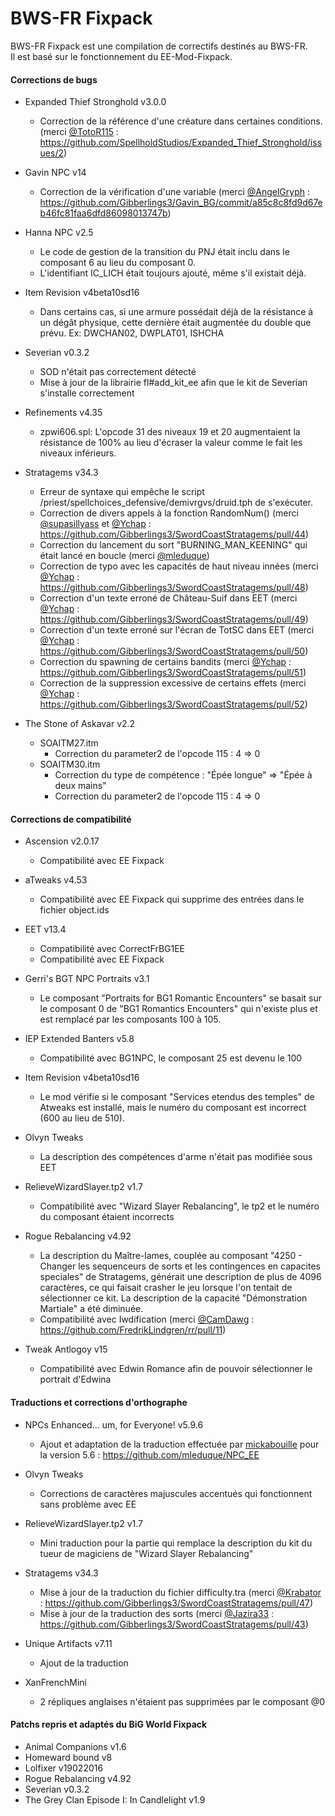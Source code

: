 # BWS-FR Fixpack

BWS-FR Fixpack est une compilation de correctifs destinés au BWS-FR.  
Il est basé sur le fonctionnement du EE-Mod-Fixpack.  

#### Corrections de bugs

- Expanded Thief Stronghold v3.0.0
  - Correction de la référence d'une créature dans certaines conditions. (merci [@TotoR115](https://github.com/TotoR115) : https://github.com/SpellholdStudios/Expanded_Thief_Stronghold/issues/2)

- Gavin NPC v14
  - Correction de la vérification d'une variable (merci [@AngelGryph](https://github.com/AngelGryph) : https://github.com/Gibberlings3/Gavin_BG/commit/a85c8c8fd9d67eb46fc81faa6dfd86098013747b)

- Hanna NPC v2.5
  - Le code de gestion de la transition du PNJ était inclu dans le composant 6 au lieu du composant 0.
  - L'identifiant IC_LICH était toujours ajouté, même s'il existait déjà.

- Item Revision v4beta10sd16
  - Dans certains cas, si une armure possédait déjà de la résistance à un dégât physique, cette dernière était augmentée du double que prévu.
    Ex: DWCHAN02, DWPLAT01, ISHCHA

- Severian v0.3.2
  - SOD n'était pas correctement détecté
  - Mise à jour de la librairie fl#add_kit_ee afin que le kit de Severian s'installe correctement
  
- Refinements v4.35
  - zpwi606.spl: L'opcode 31 des niveaux 19 et 20 augmentaient la résistance de 100% au lieu d'écraser la valeur comme le fait les niveaux inférieurs.

- Stratagems v34.3
  - Erreur de syntaxe qui empêche le script /priest/spellchoices_defensive/demivrgvs/druid.tph de s'exécuter.
  - Correction de divers appels à la fonction RandomNum() (merci [@supasillyass](https://github.com/supasillyass) et [@Ychap](https://github.com/Ychap) : https://github.com/Gibberlings3/SwordCoastStratagems/pull/44)
  - Correction du lancement du sort "BURNING_MAN_KEENING" qui était lancé en boucle (merci [@mleduque](https://github.com/mleduque))
  - Correction de typo avec les capacités de haut niveau innées (merci [@Ychap](https://github.com/Ychap) : https://github.com/Gibberlings3/SwordCoastStratagems/pull/48)
  - Correction d'un texte erroné de Château-Suif dans EET (merci [@Ychap](https://github.com/Ychap) : https://github.com/Gibberlings3/SwordCoastStratagems/pull/49)
  - Correction d'un texte erroné sur l'écran de TotSC dans EET (merci [@Ychap](https://github.com/Ychap) : https://github.com/Gibberlings3/SwordCoastStratagems/pull/50)
  - Correction du spawning de certains bandits (merci [@Ychap](https://github.com/Ychap) : https://github.com/Gibberlings3/SwordCoastStratagems/pull/51)
  - Correction de la suppression excessive de certains effets (merci [@Ychap](https://github.com/Ychap) : https://github.com/Gibberlings3/SwordCoastStratagems/pull/52)

- The Stone of Askavar v2.2
  - SOAITM27.itm
    - Correction du parameter2 de l'opcode 115 : 4 => 0
  - SOAITM30.itm
    - Correction du type de compétence : "Épée longue" => "Épée à deux mains"
    - Correction du parameter2 de l'opcode 115 : 4 => 0

#### Corrections de compatibilité

- Ascension v2.0.17
  - Compatibilité avec EE Fixpack

- aTweaks v4.53
  - Compatibilité avec EE Fixpack qui supprime des entrées dans le fichier object.ids

- EET v13.4
  - Compatibilité avec CorrectFrBG1EE
  - Compatibilité avec EE Fixpack

- Gerri's BGT NPC Portraits v3.1
  - Le composant "Portraits for BG1 Romantic Encounters" se basait sur le composant 0 de "BG1 Romantics Encounters" qui n'existe plus et est remplacé par les composants 100 à 105.

- IEP Extended Banters v5.8
  - Compatibilité avec BG1NPC, le composant 25 est devenu le 100

- Item Revision v4beta10sd16
  - Le mod vérifie si le composant "Services etendus des temples" de Atweaks est installé, mais le numéro du composant est incorrect (600 au lieu de 510).

- Olvyn Tweaks
  - La description des compétences d'arme n'était pas modifiée sous EET

- RelieveWizardSlayer.tp2 v1.7
  - Compatibilité avec "Wizard Slayer Rebalancing", le tp2 et le numéro du composant étaient incorrects

- Rogue Rebalancing v4.92
  - La description du Maître-lames, couplée au composant "4250 - Changer les sequenceurs de sorts et les contingences en capacites speciales" de Stratagems, générait une description de plus de 4096 caractères, ce qui faisait crasher le jeu lorsque l'on tentait de sélectionner ce kit.
    La description de la capacité "Démonstration Martiale" a été diminuée.
  - Compatibilité avec Iwdification (merci [@CamDawg](https://github.com/CamDawg) : https://github.com/FredrikLindgren/rr/pull/11)

- Tweak Antlogoy v15
  - Compatibilité avec Edwin Romance afin de pouvoir sélectionner le portrait d'Edwina

#### Traductions et corrections d'orthographe

- NPCs Enhanced... um, for Everyone! v5.9.6
  - Ajout et adaptation de la traduction effectuée par [mickabouille](https://www.baldursgateworld.fr/memberlist.php?mode=viewprofile&u=12954) pour la version 5.6 : https://github.com/mleduque/NPC_EE

- Olvyn Tweaks
  - Corrections de caractères majuscules accentués qui fonctionnent sans problème avec EE

- RelieveWizardSlayer.tp2 v1.7
  - Mini traduction pour la partie qui remplace la description du kit du tueur de magiciens de "Wizard Slayer Rebalancing"

- Stratagems v34.3
  - Mise à jour de la traduction du fichier difficulty.tra (merci [@Krabator](https://github.com/Krabator) : https://github.com/Gibberlings3/SwordCoastStratagems/pull/47)
  - Mise à jour de la traduction des sorts (merci [@Jazira33](https://github.com/Jazira33) : https://github.com/Gibberlings3/SwordCoastStratagems/pull/43)

- Unique Artifacts v7.11
  - Ajout de la traduction

- XanFrenchMini
  - 2 répliques anglaises n'étaient pas supprimées par le composant @0 

#### Patchs repris et adaptés du BiG World Fixpack

- Animal Companions v1.6
- Homeward bound v8
- Lolfixer v19022016
- Rogue Rebalancing v4.92
- Severian v0.3.2
- The Grey Clan Episode I: In Candlelight v1.9